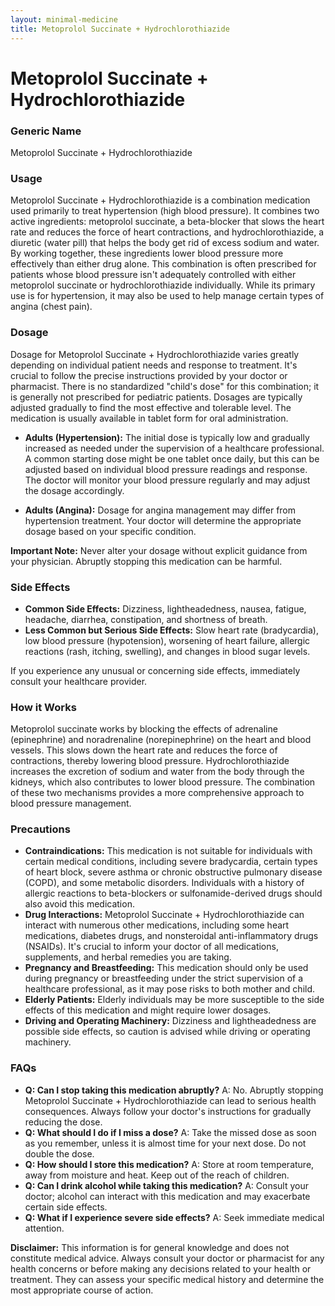 ```yaml
---
layout: minimal-medicine
title: Metoprolol Succinate + Hydrochlorothiazide
---
```


# Metoprolol Succinate + Hydrochlorothiazide
### Generic Name
Metoprolol Succinate + Hydrochlorothiazide

### Usage
Metoprolol Succinate + Hydrochlorothiazide is a combination medication used primarily to treat hypertension (high blood pressure).  It combines two active ingredients: metoprolol succinate, a beta-blocker that slows the heart rate and reduces the force of heart contractions, and hydrochlorothiazide, a diuretic (water pill) that helps the body get rid of excess sodium and water. By working together, these ingredients lower blood pressure more effectively than either drug alone.  This combination is often prescribed for patients whose blood pressure isn't adequately controlled with either metoprolol succinate or hydrochlorothiazide individually.  While its primary use is for hypertension, it may also be used to help manage certain types of angina (chest pain).

### Dosage
Dosage for Metoprolol Succinate + Hydrochlorothiazide varies greatly depending on individual patient needs and response to treatment.  It's crucial to follow the precise instructions provided by your doctor or pharmacist.  There is no standardized "child's dose" for this combination; it is generally not prescribed for pediatric patients.  Dosages are typically adjusted gradually to find the most effective and tolerable level.  The medication is usually available in tablet form for oral administration.

* **Adults (Hypertension):**  The initial dose is typically low and gradually increased as needed under the supervision of a healthcare professional.  A common starting dose might be one tablet once daily, but this can be adjusted based on individual blood pressure readings and response. The doctor will monitor your blood pressure regularly and may adjust the dosage accordingly.

* **Adults (Angina):** Dosage for angina management may differ from hypertension treatment. Your doctor will determine the appropriate dosage based on your specific condition.

**Important Note:**  Never alter your dosage without explicit guidance from your physician.  Abruptly stopping this medication can be harmful.

### Side Effects

* **Common Side Effects:** Dizziness, lightheadedness, nausea, fatigue, headache, diarrhea, constipation, and shortness of breath.
* **Less Common but Serious Side Effects:** Slow heart rate (bradycardia), low blood pressure (hypotension), worsening of heart failure, allergic reactions (rash, itching, swelling), and changes in blood sugar levels.

If you experience any unusual or concerning side effects, immediately consult your healthcare provider.

### How it Works
Metoprolol succinate works by blocking the effects of adrenaline (epinephrine) and noradrenaline (norepinephrine) on the heart and blood vessels.  This slows down the heart rate and reduces the force of contractions, thereby lowering blood pressure. Hydrochlorothiazide increases the excretion of sodium and water from the body through the kidneys, which also contributes to lower blood pressure.  The combination of these two mechanisms provides a more comprehensive approach to blood pressure management.

### Precautions

* **Contraindications:**  This medication is not suitable for individuals with certain medical conditions, including severe bradycardia, certain types of heart block, severe asthma or chronic obstructive pulmonary disease (COPD), and some metabolic disorders.  Individuals with a history of allergic reactions to beta-blockers or sulfonamide-derived drugs should also avoid this medication.
* **Drug Interactions:**  Metoprolol Succinate + Hydrochlorothiazide can interact with numerous other medications, including some heart medications, diabetes drugs, and nonsteroidal anti-inflammatory drugs (NSAIDs).  It's crucial to inform your doctor of all medications, supplements, and herbal remedies you are taking.
* **Pregnancy and Breastfeeding:**  This medication should only be used during pregnancy or breastfeeding under the strict supervision of a healthcare professional, as it may pose risks to both mother and child.
* **Elderly Patients:**  Elderly individuals may be more susceptible to the side effects of this medication and might require lower dosages.
* **Driving and Operating Machinery:**  Dizziness and lightheadedness are possible side effects, so caution is advised while driving or operating machinery.

### FAQs

* **Q: Can I stop taking this medication abruptly?**  A: No. Abruptly stopping Metoprolol Succinate + Hydrochlorothiazide can lead to serious health consequences.  Always follow your doctor's instructions for gradually reducing the dose.
* **Q: What should I do if I miss a dose?** A: Take the missed dose as soon as you remember, unless it is almost time for your next dose.  Do not double the dose.
* **Q: How should I store this medication?** A: Store at room temperature, away from moisture and heat. Keep out of the reach of children.
* **Q: Can I drink alcohol while taking this medication?**  A:  Consult your doctor; alcohol can interact with this medication and may exacerbate certain side effects.
* **Q:  What if I experience severe side effects?** A: Seek immediate medical attention.



**Disclaimer:** This information is for general knowledge and does not constitute medical advice.  Always consult your doctor or pharmacist for any health concerns or before making any decisions related to your health or treatment.  They can assess your specific medical history and determine the most appropriate course of action.
